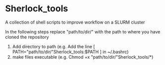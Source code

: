 # Sherlock_tools
A collection of shell scripts to improve workflow on a SLURM cluster

In the following steps replace "path/to/dir/" with the path to where you have cloned the repository

1) Add directory to path (e.g. Add the line [ PATH="path/to/dir/"Sherlock_tools:$PATH ] in ~/.bashrc)
2) make files executable (e.g. Chmod +x "path/to/dir/"Sherlock_tools/*)
